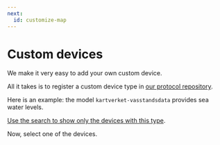 ```yaml
---
next:
  id: customize-map
---
```


# Custom devices

We make it very easy to add your own custom device.

All it takes is to register a custom device type in
[our protocol repository](https://github.com/hello-nrfcloud/proto-map/tree/saga/models).

Here is an example: the model `kartverket-vasstandsdata` provides sea water
levels.

[Use the search to show only the devices with this type](#search!s:model:kartverket-vasstandsdata).

Now, select one of the devices.

